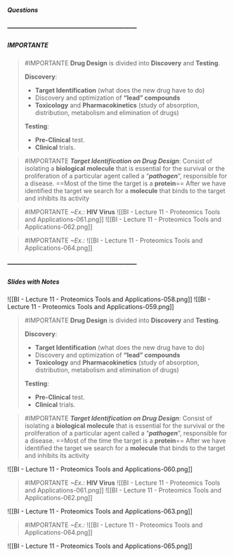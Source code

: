 ##### Questions
##### —————————————————————
##### IMPORTANTE

> #IMPORTANTE **Drug Design** is divided into **Discovery** and **Testing**.
> 
> **Discovery**:
> - **Target Identification** (what does the new drug have to do)
> - Discovery and optimization of **“lead” compounds**
> - **Toxicology** and **Pharmacokinetics** (study of absorption, distribution, metabolism and elimination of drugs)
> 
> **Testing**:
> - **Pre-Clinical** test.
> - **Clinical** trials.

>  #IMPORTANTE ***Target Identification on Drug Design***:
> Consist of isolating a **biological molecule** that is essential for the survival or the proliferation of a particular agent called a “***pathogen***”, responsible for a disease.
> ==Most of the time the target is a **protein**==
> After we have identified the target we search for a **molecule** that binds to the target and inhibits its activity


> #IMPORTANTE *~Ex.:* **HIV Virus**
> ![[BI - Lecture 11 - Proteomics Tools and Applications-061.png]] ![[BI - Lecture 11 - Proteomics Tools and Applications-062.png]]


> #IMPORTANTE *~Ex.:*
> ![[BI - Lecture 11 - Proteomics Tools and Applications-064.png]]

##### —————————————————————
##### Slides with Notes
![[BI - Lecture 11 - Proteomics Tools and Applications-058.png]] ![[BI - Lecture 11 - Proteomics Tools and Applications-059.png]] 

> #IMPORTANTE **Drug Design** is divided into **Discovery** and **Testing**.
> 
> **Discovery**:
> - **Target Identification** (what does the new drug have to do)
> - Discovery and optimization of **“lead” compounds**
> - **Toxicology** and **Pharmacokinetics** (study of absorption, distribution, metabolism and elimination of drugs)
> 
> **Testing**:
> - **Pre-Clinical** test.
> - **Clinical** trials.

>  #IMPORTANTE ***Target Identification on Drug Design***:
> Consist of isolating a **biological molecule** that is essential for the survival or the proliferation of a particular agent called a “***pathogen***”, responsible for a disease.
> ==Most of the time the target is a **protein**==
> After we have identified the target we search for a **molecule** that binds to the target and inhibits its activity

![[BI - Lecture 11 - Proteomics Tools and Applications-060.png]]


> #IMPORTANTE *~Ex.:* **HIV Virus**
> ![[BI - Lecture 11 - Proteomics Tools and Applications-061.png]] ![[BI - Lecture 11 - Proteomics Tools and Applications-062.png]]

![[BI - Lecture 11 - Proteomics Tools and Applications-063.png]]

> #IMPORTANTE *~Ex.:*
> ![[BI - Lecture 11 - Proteomics Tools and Applications-064.png]]

![[BI - Lecture 11 - Proteomics Tools and Applications-065.png]]
